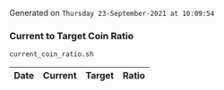 Generated on `Thursday 23-September-2021 at 10:09:54`

### Current to Target Coin Ratio
`current_coin_ratio.sh`

Date|Current|Target|Ratio
---|---|---|---
